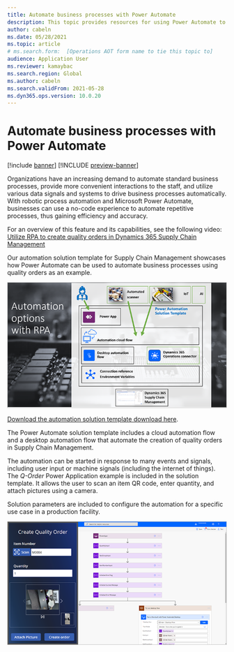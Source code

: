 ```yaml
---
title: Automate business processes with Power Automate
description: This topic provides resources for using Power Automate to automate business processes, using the example of quality orders
author: cabeln
ms.date: 05/28/2021
ms.topic: article
# ms.search.form:  [Operations AOT form name to tie this topic to]
audience: Application User
ms.reviewer: kamaybac
ms.search.region: Global
ms.author: cabeln
ms.search.validFrom: 2021-05-28
ms.dyn365.ops.version: 10.0.20
---
```


# Automate business processes with Power Automate

[!include [banner](../includes/banner.md)]
[!INCLUDE [preview-banner](../includes/preview-banner.md)]

Organizations have an increasing demand to automate standard business processes, provide more convenient interactions to the staff, and utilize various data signals and systems to drive business processes automatically. With robotic process automation and Microsoft Power Automate, businesses can use a no-code experience to automate repetitive processes, thus gaining efficiency and accuracy.

For an overview of this feature and its capabilities, see the following video: [Utilize RPA to create quality orders in Dynamics 365 Supply Chain Management](https://www.youtube.com/watch?v=LFbzJ6-H89w)

Our automation solution template for Supply Chain Management showcases how Power Automate can be used to automate business processes using quality orders as an example.


![Automation options with RPA](media/rpa-automation-options.png "Automation options with RPA")

[Download the automation solution template download here](https://aka.ms/D365SCMQualityOrderRPASolution).

The Power Automate solution template includes a cloud automation flow and a desktop automation flow that automate the creation of quality orders in Supply Chain Management.

The automation can be started in response to many events and signals, including user input or machine signals (including the internet of things). The *Q-Order* Power Application example is included in the solution template. It allows the user to scan an item QR code, enter quantity, and attach pictures using a camera.

Solution parameters are included to configure the automation for a specific use case in a production facility.

![Create quality order](media/rpa-create-quality-roder.png "Create quality order")
